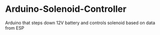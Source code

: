 # Arduino-Solenoid-Controller
Arduino that steps down 12V battery and controls solenoid based on data from ESP
